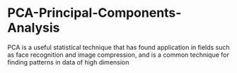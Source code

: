 # PCA-Principal-Components-Analysis
PCA is a useful statistical technique that has found application in fields such as face recognition and image compression, and is a common technique for finding patterns in data of high dimension
